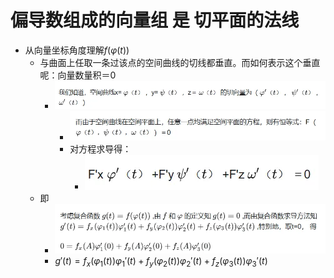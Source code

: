 # 偏导数组成的向量组 是 切平面的法线
- 从向量坐标角度理解$f(\varphi(t))$
  - 与曲面上任取一条过该点的空间曲线的切线都垂直。而如何表示这个垂直呢：向量数量积＝0
    - ![alt text](image.png)
      - ![alt text](image-1.png)
      - 对方程求导得：
        - ![alt text](image-2.png)
  - 即
    - ![alt text](image-3.png)
    - $g'(t)=f_x(\varphi_1(t))\varphi_1'(t)+f_y(\varphi_2(t))\varphi_2'(t)+f_z(\varphi_3(t))\varphi_3'(t)$